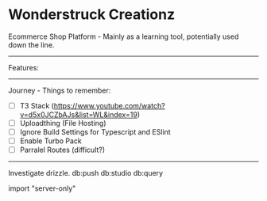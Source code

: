 # Wonderstruck Creationz

Ecommerce Shop Platform - Mainly as a learning tool, potentially used down the line.

---

Features:

---

Journey - Things to remember:

- [ ] T3 Stack (https://www.youtube.com/watch?v=d5x0JCZbAJs&list=WL&index=19)
- [ ] Uploadthing (File Hosting)
- [ ] Ignore Build Settings for Typescript and ESlint
- [ ] Enable Turbo Pack
- [ ] Parralel Routes (difficult?)

---

Investigate drizzle.
db:push
db:studio
db:query

import "server-only"
